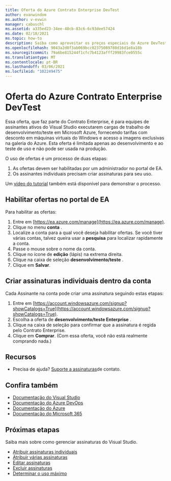 ```yaml
---
title: Oferta do Azure Contrato Enterprise DevTest
author: evanwindom
ms.author: v-evwin
manager: cabuschl
ms.assetid: a335ed23-34ee-40cb-83c6-6c93dee57424
ms.date: 02/18/2021
ms.topic: how-to
description: Saiba como aproveitar os preços especiais do Azure DevTest disponíveis para clientes com Enterprise Agreements
ms.openlocfilehash: 9043a2d8f3ab069bcc02375089780d16d1e8a18b
ms.sourcegitcommit: 79a6be815244f1cfc7b4123afff29983fce0555c
ms.translationtype: MT
ms.contentlocale: pt-BR
ms.lasthandoff: 03/06/2021
ms.locfileid: "102249475"
---
```

# <a name="azure-enterprise-agreement-devtest-offer"></a>Oferta do Azure Contrato Enterprise DevTest

Essa oferta, que faz parte do Contrato Enterprise, é para equipes de assinantes ativos do Visual Studio executarem cargas de trabalho de desenvolvimento/teste em Microsoft Azure, fornecendo tarifas com desconto em máquinas virtuais do Windows e acesso a imagens exclusivas na galeria do Azure. Esta oferta é limitada apenas ao desenvolvimento e ao teste de uso e não pode ser usada na produção.  

O uso de ofertas é um processo de duas etapas:
1. As ofertas devem ser habilitadas por um administrador no portal de EA.
2. Os assinantes individuais precisam criar assinaturas para seu uso. 

Um [vídeo do tutorial](https://channel9.msdn.com/blogs/EA.Azure.com/Enabling-and-Creating-EA-DevTest-Subscriptions-through-the-EA-Portal) também está disponível para demonstrar o processo.  

## <a name="enable-offers-in-the-ea-portal"></a>Habilitar ofertas no portal de EA
Para habilitar as ofertas:
1. Entre em [https://ea.azure.com/manage](https://ea.azure.com/manage).
0. Clique no menu **conta** .
0. Localize a conta para a qual você deseja habilitar ofertas.  Se você tiver várias contas, talvez queira usar a **pesquisa** para localizar rapidamente a conta. 
0. Passe o mouse sobre o nome da conta. 
0. Clique no ícone de **edição** (lápis) na extrema direita. 
0. Clique na caixa de seleção **desenvolvimento/teste** .
0. Clique em **Salvar**.

## <a name="create-individual-subscriptions-within-the-account"></a>Criar assinaturas individuais dentro da conta
Cada Assinante na conta pode criar uma assinatura seguindo estas etapas:
1. Entre em [https://account.windowsazure.com/signup?showCatalogs=True](https://account.windowsazure.com/signup?showCatalogs=True).
0. Escolha a oferta de **desenvolvimento/teste Enterprise** .
0. Clique na caixa de seleção para confirmar que a assinatura é regida pelo Contrato Enterprise. 
0. Clique em **Comprar**.  (Com essa oferta, você não está realmente comprando nada.)

## <a name="resources"></a>Recursos
- Precisa de ajuda?  [Suporte a assinaturas](https://visualstudio.microsoft.com/subscriptions/support/)de contato.

## <a name="see-also"></a>Confira também
- [Documentação do Visual Studio](/visualstudio/)
- [Documentação do Azure DevOps](/azure/devops/)
- [Documentação do Azure](/azure/)
- [Documentação do Microsoft 365](/microsoft-365/)

## <a name="next-steps"></a>Próximas etapas
Saiba mais sobre como gerenciar assinaturas do Visual Studio.
- [Atribuir assinaturas individuais](assign-license.md)
- [Atribuir várias assinaturas](assign-license-bulk.md)
- [Editar assinaturas](edit-license.md)
- [Excluir assinaturas](delete-license.md)
- [Determinar o uso máximo](maximum-usage.md)